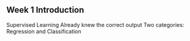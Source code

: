 Week 1 Introduction
-----
Supervised Learning
Already knew the correct output
Two categories: Regression and Classification
